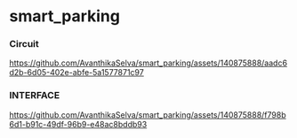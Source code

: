 # smart_parking

### Circuit

https://github.com/AvanthikaSelva/smart_parking/assets/140875888/aadc6d2b-6d05-402e-abfe-5a1577871c97


### INTERFACE
https://github.com/AvanthikaSelva/smart_parking/assets/140875888/f798b6d1-b91c-49df-96b9-e48ac8bddb93


